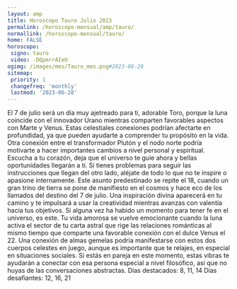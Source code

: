 ```yaml
---
layout: amp
title: Horoscopo Tauro Julio 2023 
permalink: /horoscopo-mensual/amp/tauro/
normallink: /horoscopo-mensual/tauro/
home: FALSE
horoscopo:
 signo: tauro
 video: -DQpmrrAIeU
ogimg: /images/mes/Tauro_mes.png#2023-06-28
sitemap:
 priority: 1
 changefreq: 'monthly'
 lastmod: '2023-06-28'
---
```



El 7 de julio será un día muy ajetreado para ti, adorable Toro, porque la luna coincide con el innovador Urano mientras comparten favorables aspectos con Marte y Venus. Estas celestiales conexiones podrían afectarte en profundidad, ya que pueden ayudarte a comprender tu propósito en la vida.
Otra conexión entre el transformador Plutón y el nodo norte podría motivarte a hacer importantes cambios a nivel personal y espiritual. Escucha a tu corazón, deja que el universo te guíe ahora y bellas oportunidades llegarán a ti. Si tienes problemas para seguir las instrucciones que llegan del otro lado, aléjate de todo lo que no te inspire o apasione internamente.
Este asunto predestinado se repite el 18, cuando un gran trino de tierra se pone de manifiesto en el cosmos y hace eco de los llamados del destino del 7 de julio. Una inspiración divina aparecerá en tu camino y te impulsará a usar la creatividad mientras avanzas con valentía hacia tus objetivos. Si alguna vez ha habido un momento para tener fe en el universo, es este.
Tu vida amorosa se vuelve emocionante cuando la luna activa el sector de tu carta astral que rige las relaciones románticas al mismo tiempo que comparte una favorable conexión con el dulce Venus el 22. Una conexión de almas gemelas podría manifestarse con estos dos cuerpos celestes en juego, aunque es importante que te relajes, en especial en situaciones sociales. Si estás en pareja en este momento, estas vibras te ayudarán a conectar con esa persona especial a nivel filosófico, así que no huyas de las conversaciones abstractas.
Días destacados: 8, 11, 14
Días desafiantes: 12, 16, 21